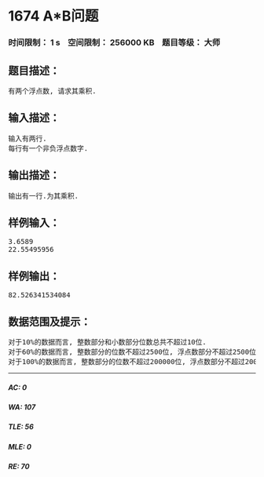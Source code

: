 # 1674 A*B问题   
### 时间限制： 1 s&nbsp;&nbsp;&nbsp;&nbsp;空间限制： 256000 KB&nbsp;&nbsp;&nbsp;&nbsp;题目等级： 大师  
## 题目描述：  

<pre>
有两个浮点数, 请求其乘积.
</pre>
  
  
## 输入描述：  

<pre>
输入有两行.  
每行有一个非负浮点数字.
</pre>
  
  
## 输出描述：  

<pre>
输出有一行.为其乘积.
</pre>
  
  
## 样例输入：  

<pre>
3.6589  
22.55495956
</pre>
  
  
## 样例输出：  

<pre>
82.526341534084
</pre>
  
  
## 数据范围及提示：  

<pre>
对于10%的数据而言, 整数部分和小数部分位数总共不超过10位.  
对于60%的数据而言, 整数部分的位数不超过2500位, 浮点数部分不超过2500位.  
对于100%的数据而言, 整数部分的位数不超过200000位, 浮点数部分不超过200000位.
</pre>
  
  
***  

##### AC: 0  
##### WA: 107  
##### TLE: 56  
##### MLE: 0  
##### RE: 70  
